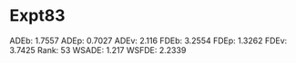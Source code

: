 # Expt83

ADEb: 1.7557
ADEp: 0.7027
ADEv: 2.116
FDEb: 3.2554
FDEp: 1.3262
FDEv: 3.7425
Rank: 53
WSADE: 1.217
WSFDE: 2.2339